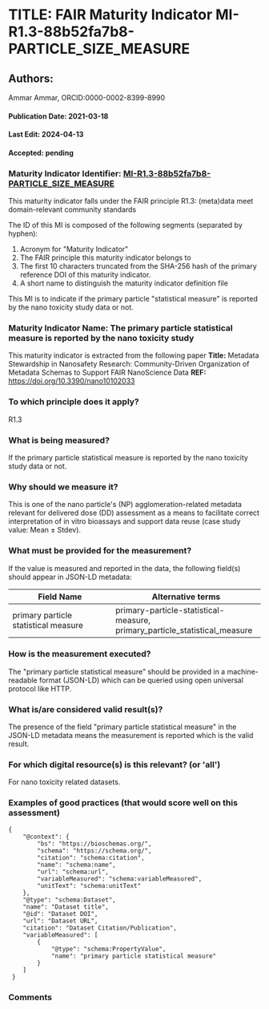 # TITLE: FAIR Maturity Indicator MI-R1.3-88b52fa7b8-PARTICLE_SIZE_MEASURE

## Authors: 
Ammar Ammar, ORCID:0000-0002-8399-8990

#### Publication Date: 2021-03-18
#### Last Edit: 2024-04-13
#### Accepted: pending

### Maturity Indicator Identifier: [MI-R1.3-88b52fa7b8-PARTICLE_SIZE_MEASURE](https://w3id.org/nsdra/maturity-indicator/readme/MI-R1.3-88b52fa7b8-PARTICLE_SIZE_MEASURE)

This maturity indicator falls under the FAIR principle R1.3:
(meta)data meet domain-relevant community standards

The ID of this MI is composed of the following segments (separated by hyphen):
1. Acronym for "Maturity Indicator"
1. The FAIR principle this maturity indicator belongs to
1. The first 10 characters truncated from the SHA-256 hash of the primary reference DOI of this maturity indicator.
1. A short name to distinguish the maturity indicator definition file

This MI is to indicate if the primary particle "statistical measure" is reported by the nano toxicity study data or not.

### Maturity Indicator Name:  The primary particle statistical measure is reported by the nano toxicity study

This maturity indicator is extracted from the following paper 
**Title:** Metadata Stewardship in Nanosafety Research: Community-Driven Organization of Metadata Schemas to Support FAIR NanoScience Data
**REF:** https://doi.org/10.3390/nano10102033

### To which principle does it apply?  
R1.3

### What is being measured?
If the primary particle statistical measure is reported by the nano toxicity study data or not.

### Why should we measure it?
This is one of the nano particle's (NP) agglomeration-related metadata relevant for delivered dose (DD)
assessment as a means to facilitate correct interpretation of in vitro bioassays and support data reuse (case study value: Mean ± Stdev).

### What must be provided for the measurement?
If the value is measured and reported in the data, the following field(s) should appear in JSON-LD metadata: 

| Field Name                             | Alternative terms                                                               |
| -------------------------------------- | ------------------------------------------------------------------------------- |
| primary particle statistical measure   | primary-particle-statistical-measure,<br>primary_particle_statistical_measure   |

### How is the measurement executed?
The "primary particle statistical measure" should be provided in a machine-readable format (JSON-LD) which can be queried using open universal protocol like HTTP.

### What is/are considered valid result(s)?
The presence of the field "primary particle statistical measure" in the JSON-LD metadata means the measurement is reported which is the valid result.

### For which digital resource(s) is this relevant? (or 'all')
For nano toxicity related datasets.  

### Examples of good practices (that would score well on this assessment)
```{json}
{
 	"@context": {
 		"bs": "https://bioschemas.org/",
 		"schema": "https://schema.org/",
 		"citation": "schema:citation",
 		"name": "schema:name",
 		"url": "schema:url",
 		"variableMeasured": "schema:variableMeasured",
 		"unitText": "schema:unitText"
 	},
 	"@type": "schema:Dataset",
 	"name": "Dataset title",
 	"@id": "Dataset DOI",
 	"url": "Dataset URL",
 	"citation": "Dataset Citation/Publication",
 	"variableMeasured": [
 		{
 			"@type": "schema:PropertyValue",
 			"name": "primary particle statistical measure"
 		}
 	]
 }
```

### Comments

